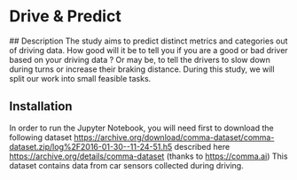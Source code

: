 # Drive & Predict

## Description
The study aims to predict distinct metrics and categories out of driving data.
How good will it be to tell you if you are a good or bad driver based on your
driving data ? Or may be, to tell the drivers to slow down during turns or increase
their braking distance.
During this study, we will split our work into small feasible tasks. 

## Installation
In order to run the Jupyter Notebook, you will need first to download the
following dataset https://archive.org/download/comma-dataset/comma-dataset.zip/log%2F2016-01-30--11-24-51.h5
described here https://archive.org/details/comma-dataset (thanks to https://comma.ai)
This dataset contains data from car sensors collected during driving.
